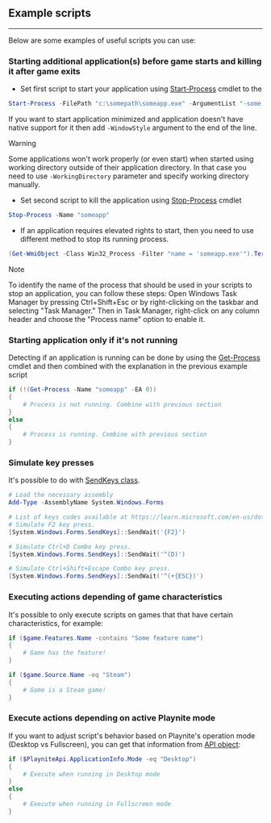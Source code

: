 ## Example scripts
---------------------

Below are some examples of useful scripts you can use:

### Starting additional application(s) before game starts and killing it after game exits

- Set first script to start your application using [Start-Process](https://docs.microsoft.com/en-us/powershell/module/microsoft.powershell.management/start-process?view=powershell-5.1) cmdlet to the

```powershell
Start-Process -FilePath "c:\somepath\someapp.exe" -ArgumentList "-some arguments"
```

If you want to start application minimized and application doesn't have native support for it then add `-WindowStyle` argument to the end of the line.

> [!WARNING]
> Some applications won't work properly (or even start) when started using working directory outside of their application directory. In that case you need to use `-WorkingDirectory` parameter and specify working directory manually.

- Set second script to kill the application using [Stop-Process](https://docs.microsoft.com/en-us/powershell/module/microsoft.powershell.management/stop-process?view=powershell-5.1) cmdlet

```powershell
Stop-Process -Name "someapp"
```

- If an application requires elevated rights to start, then you need to use different method to stop its running process.

```powershell
(Get-WmiObject -Class Win32_Process -Filter "name = 'someapp.exe'").Terminate()
```

> [!NOTE]
> To identify the name of the process that should be used in your scripts to stop an application, you can follow these steps: Open Windows Task Manager by pressing Ctrl+Shift+Esc or by right-clicking on the taskbar and selecting "Task Manager." Then in Task Manager, right-click on any column header and choose the "Process name" option to enable it.

### Starting application only if it's not running

Detecting if an application is running can be done by using the [Get-Process](https://learn.microsoft.com/en-us/powershell/module/microsoft.powershell.management/get-process?view=powershell-7.3) cmdlet and then combined with the explanation in the previous example script

```powershell
if (!(Get-Process -Name "someapp" -EA 0))
{
    # Process is not running. Combine with previous section
}
else
{
    # Process is running. Combine with previous section
}
```

### Simulate key presses

It's possible to do with [SendKeys class](https://learn.microsoft.com/en-us/dotnet/api/system.windows.forms.sendkeys?view=windowsdesktop-6.0#remarks).

```powershell
# Load the necessary assembly
Add-Type -AssemblyName System.Windows.Forms

# List of keys codes available at https://learn.microsoft.com/en-us/dotnet/api/system.windows.forms.sendkeys?view=windowsdesktop-6.0#remarks
# Simulate F2 key press.
[System.Windows.Forms.SendKeys]::SendWait('{F2}')

# Simulate Ctrl+D Combo key press.
[System.Windows.Forms.SendKeys]::SendWait('^(D)')

# Simulate Ctrl+Shift+Escape Combo key press.
[System.Windows.Forms.SendKeys]::SendWait('^(+{ESC})')
```

### Executing actions depending of game characteristics

It's possible to only execute scripts on games that that have certain characteristics, for example:

```powershell
if ($game.Features.Name -contains "Some feature name")
{
    # Game has the feature!
}

if ($game.Source.Name -eq "Steam")
{
    # Game is a Steam game!
}
```

### Execute actions depending on active Playnite mode

If you want to adjust script's behavior based on Playnite's operation mode (Desktop vs Fullscreen), you can get that information from [API object](xref:Playnite.SDK.IPlayniteAPI):

```powershell
if ($PlayniteApi.ApplicationInfo.Mode -eq "Desktop")
{
    # Execute when running in Desktop mode
}
else
{
    # Execute when running in Fullscreen mode
}
```
